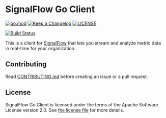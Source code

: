 # SignalFlow Go Client

<!-- TODO: Uncomment before making a public release.
[![Go Reference](https://pkg.go.dev/badge/github.com/signalfx/signalflow-client-go/signalflow.svg)](https://pkg.go.dev/github.com/signalfx/signalflow-client-go/signalflow) 
-->
[![go.mod](https://img.shields.io/github/go-mod/go-version/signalfx/signalflow-client-go)](go.mod)
[![Keep a Changelog](https://img.shields.io/badge/changelog-Keep%20a%20Changelog-%23E05735)](CHANGELOG.md)
[![LICENSE](https://img.shields.io/github/license/signalfx/splunk-otel-go)](LICENSE)

[![Build Status](https://img.shields.io/github/actions/workflow/status/signalfx/splunk-otel-go/ci.yml?branch=main)](https://github.com/signalfx/splunk-otel-go/actions?query=branch%3Amain)

This is a client for [SignalFlow](https://dev.splunk.com/observability/docs/signalflow)
that lets you stream and analyze metric data in real-time for your organization.

## Contributing

Read [CONTRIBUTING.md](CONTRIBUTING.md)
before creating an issue or a pull request.

## License

SignalFlow Go Client is licensed under the terms of
the Apache Software License version 2.0.
See [the license file](./LICENSE) for more details.
